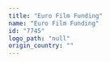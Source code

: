 ```yaml
---
title: "Euro Film Funding"
name: "Euro Film Funding"
id: "7745"
logo_path: "null"
origin_country: ""
---
```

